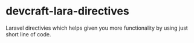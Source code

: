 # devcraft-lara-directives
Laravel directivies which helps given you more functionality by using just short line of code.
